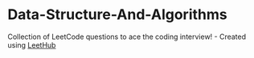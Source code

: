 # Data-Structure-And-Algorithms
Collection of LeetCode questions to ace the coding interview! - Created using [LeetHub](https://github.com/QasimWani/LeetHub)
